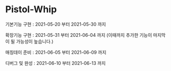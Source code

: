 # Pistol-Whip
기본기능 구현 : 2021-05-20 부터 2021-05-30 까지 

확장기능 구현 : 2021-05-31 부터 2021-06-04 까지 (이때까지 추가한 기능이 마지막이 될 가능성이 높습니다.)

매칭데이 준비 : 2021-06-05 부터 2021-06-09 까지

디버그 및 완성 : 2021-06-10 부터 2021-06-13 까지
